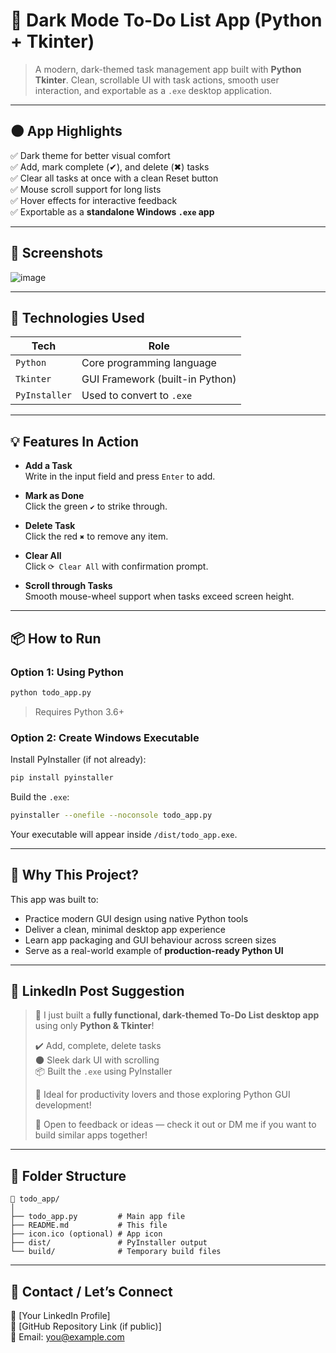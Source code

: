 # 📝 Dark Mode To-Do List App (Python + Tkinter)

> A modern, dark-themed task management app built with **Python Tkinter**. Clean, scrollable UI with task actions, smooth user interaction, and exportable as a `.exe` desktop application.

---

## 🌑 App Highlights

✅ Dark theme for better visual comfort  
✅ Add, mark complete (✔), and delete (✖) tasks  
✅ Clear all tasks at once with a clean Reset button  
✅ Mouse scroll support for long lists  
✅ Hover effects for interactive feedback  
✅ Exportable as a **standalone Windows `.exe` app**  

---

## 📸 Screenshots

![image](https://github.com/user-attachments/assets/5309e52f-a165-4cb7-b719-c20c9fd025a7)


---

## 🚀 Technologies Used

| Tech        | Role                             |
|-------------|----------------------------------|
| `Python`    | Core programming language        |
| `Tkinter`   | GUI Framework (built-in Python)  |
| `PyInstaller` | Used to convert to `.exe`      |

---

## 💡 Features In Action

- **Add a Task**  
  Write in the input field and press `Enter` to add.

- **Mark as Done**  
  Click the green `✔` to strike through.

- **Delete Task**  
  Click the red `✖` to remove any item.

- **Clear All**  
  Click `⟳ Clear All` with confirmation prompt.

- **Scroll through Tasks**  
  Smooth mouse-wheel support when tasks exceed screen height.

---

## 📦 How to Run

### Option 1: Using Python

```bash
python todo_app.py
```

> Requires Python 3.6+

### Option 2: Create Windows Executable

Install PyInstaller (if not already):

```bash
pip install pyinstaller
```

Build the `.exe`:

```bash
pyinstaller --onefile --noconsole todo_app.py
```

Your executable will appear inside `/dist/todo_app.exe`.

---

## 🎯 Why This Project?

This app was built to:

- Practice modern GUI design using native Python tools  
- Deliver a clean, minimal desktop app experience  
- Learn app packaging and GUI behaviour across screen sizes  
- Serve as a real-world example of **production-ready Python UI**

---

## 🔗 LinkedIn Post Suggestion

> 🚀 I just built a **fully functional, dark-themed To-Do List desktop app** using only **Python & Tkinter**!
> 
> ✔️ Add, complete, delete tasks  
> 🌑 Sleek dark UI with scrolling  
> 📦 Built the `.exe` using PyInstaller  
>
> 🔧 Ideal for productivity lovers and those exploring Python GUI development!
>
> 💬 Open to feedback or ideas — check it out or DM me if you want to build similar apps together!

---

## 📁 Folder Structure

```
📁 todo_app/
│
├── todo_app.py         # Main app file
├── README.md           # This file
├── icon.ico (optional) # App icon
├── dist/               # PyInstaller output
└── build/              # Temporary build files
```

---

## 💬 Contact / Let’s Connect

🔗 [Your LinkedIn Profile]  
🐙 [GitHub Repository Link (if public)]  
📧 Email: you@example.com
